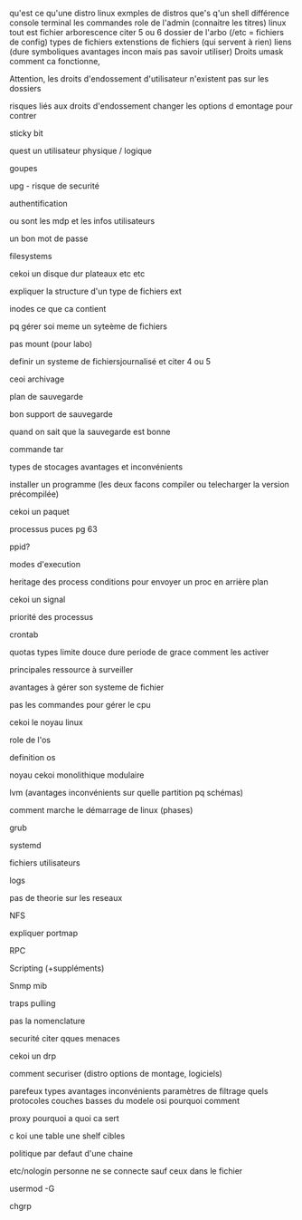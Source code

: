 qu'est ce qu'une distro linux
exmples de distros
que's q'un shell différence console terminal
les commandes
role de l'admin (connaitre les titres)
linux tout est fichier 
arborescence citer 5 ou 6 dossier de l'arbo (/etc = fichiers de config)
types de fichiers 
extenstions de fichiers (qui servent à rien)
liens (dure symboliques avantages incon mais pas savoir utiliser)
Droits 
umask comment ca fonctionne, 

Attention, les droits d'endossement d'utilisateur n'existent pas sur les dossiers

risques liés aux droits d'endossement 
changer les options d emontage pour contrer 

sticky bit

quest un utilisateur physique / logique

goupes

upg - risque de securité

authentification

ou sont les mdp et les infos utilisateurs

un bon mot de passe

filesystems

cekoi un disque dur plateaux etc etc

expliquer la structure d'un type de fichiers ext

inodes ce que ca contient

pq gérer soi meme un syteème de fichiers

pas mount (pour labo)

definir un systeme de fichiersjournalisé et citer 4 ou 5

ceoi archivage

plan de sauvegarde

bon support de sauvegarde

quand on sait que la sauvegarde est bonne

commande tar

types de stocages avantages et inconvénients

installer un programme (les deux facons compiler ou telecharger la version précompilée)

cekoi un paquet

processus puces pg 63

ppid?

modes d'execution 

heritage des process
conditions pour envoyer un proc en arrière plan

cekoi un signal 

priorité des processus

crontab

quotas types limite douce dure periode de grace comment les activer 

principales ressource à surveiller

avantages à gérer son systeme de fichier

pas les commandes pour gérer le cpu

cekoi le noyau linux 

role de l'os 

definition os

noyau cekoi monolithique modulaire

lvm (avantages inconvénients sur quelle partition pq schémas)

comment marche le démarrage de linux (phases)

grub

systemd

fichiers utilisateurs 

logs 

pas de theorie sur les reseaux

NFS

expliquer portmap

RPC

Scripting (+suppléments)

Snmp mib 

traps pulling

pas la nomenclature

securité citer qques menaces

cekoi un drp

comment securiser (distro options de montage, logiciels)

parefeux types avantages inconvénients paramètres de filtrage quels protocoles couches basses du modele osi pourquoi comment 

proxy pourquoi a quoi ca sert

c koi une table une shelf cibles

politique par defaut d'une chaine 

etc/nologin personne ne se connecte sauf ceux dans le fichier

usermod -G

chgrp 